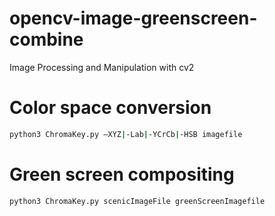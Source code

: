 # opencv-image-greenscreen-combine
Image Processing and Manipulation with cv2


# Color space conversion
```bash
python3 ChromaKey.py –XYZ|-Lab|-YCrCb|-HSB imagefile
```

# Green screen compositing
```bash
python3 ChromaKey.py scenicImageFile greenScreenImagefile
```